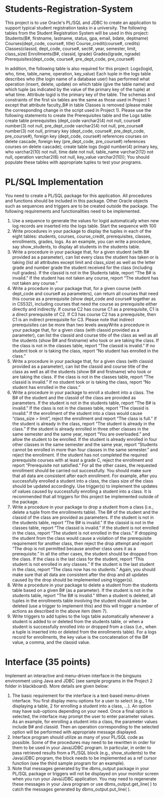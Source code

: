 # Students-Registration-System
This project is to use Oracle's PL/SQL and JDBC to create an application to support typical student registration tasks in a university.
The following tables from the Student Registration System will be used in this project:
Students(B#, firstname, lastname, status, gpa, email, bdate, deptname) Courses(dept_code, course#, title)
Course_credit(course#, credits)
Classes(classid, dept_code, course#, sect#, year, semester, limit, class_size) Enrollments(B#, classid, lgrade)
Grades(lgrade, ngrade)
Prerequisites(dept_code, course#, pre_dept_code, pre_course#)

In addition, the following table is also required for this project:
Logs(logid, who, time, table_name, operation, key_value)
Each tuple in the logs table describes who (the login name of a database user) has performed what operation (insert, delete, update) on which table (give the table name) and which tuple (as indicated by the value of the primary key of the tuple) at what time. Attribute logid is the primary key of the table.
The schemas and constraints of the first six tables are the same as those used in Project 1 except that attribute faculty_B# in table Classes is removed (please make the corresponding change in the script used in Project 1). Please use the following statements to create the Prerequisites table and the Logs table:
create table prerequisites (dept_code varchar2(4) not null,
course# number(3) not null, pre_dept_code varchar2(4) not null,
pre_course# number(3) not null,
primary key (dept_code, course#, pre_dept_code, pre_course#),
foreign key (dept_code, course#) references courses on delete cascade,
foreign key (pre_dept_code, pre_course#) references courses on delete cascade);
create table logs (logid number(4) primary key, who varchar2(10) not null, time date not null, table_name varchar2(12) not null, operation varchar2(6) not null, key_value varchar2(10));
You should populate these tables with appropriate tuples to test your programs.

#   PL/SQL Implementation
        
You need to create a PL/SQL package for this application. All procedures and functions should be included in this package. Other Oracle objects such as sequences and triggers are to be created outside the package. The following requirements and functionalities need to be implemented.
1. Use a sequence to generate the values for logid automatically when new log records are inserted into the logs table. Start the sequence with 100
2. Write procedures in your package to display the tuples in each of the eight tables: students, courses, course_credit, prerequisites, classes, enrollments, grades, logs. As an example, you can write a procedure, say show_students, to display all students in the students table.
3. Write a procedure in your package that, for a given student (with B# provided as a parameter), can list every class the student has taken or is taking (list all attributes except limit and class_size) as well as the letter grade and number grade the student received for the class (including null grades). If the classid is not in the Students table, report “The B# is invalid.” If the student has not taken any course, report “The student has not taken any course.”
4. Write a procedure in your package that, for a given course (with dept_code and course# as parameters), can return all courses that need this course as a prerequisite (show dept_code and course# together as in CS532), including courses that need the course as prerequisite either directly and indirectly. If course C2 has course C1 as a prerequisite, C1 is a direct prerequisite of C2. If C3 has course C2 has a prerequisite, then C1 is an indirect prerequisite for C3. Please note that indirect prerequisites can be more than two levels awayWrite a procedure in your package that, for a given class (with classid provided as a parameter), can list the classid and course title of the class as well as all the students (show B# and firstname) who took or are taking the class. If the class is not in the classes table, report “The classid is invalid.” If no student took or is taking the class, report “No student has enrolled in the class.”
5. Write a procedure in your package that, for a given class (with classid provided as a parameter), can list the classid and course title of the class as well as all the students (show B# and firstname) who took or are taking the class. If the class is not in the classes table, report “The classid is invalid.” If no student took or is taking the class, report “No student has enrolled in the class.”
6. Write a procedure in your package to enroll a student into a class. The B# of the student and the classid of the class are provided as parameters. If the student is not in the students table, report “The B# is invalid.” If the class is not in the classes table, report “The classid is invalid.” If the enrollment of the student into a class would cause “class_size > limit”, reject the enrollment and report “The class is full.” If the student is already in the class, report “The student is already in the class.” If the student is already enrolled in three other classes in the same semester and the same year, report “You are overloaded.” and allow the student to be enrolled. If the student is already enrolled in four other classes in the same semester and the same year, report “Students cannot be enrolled in more than four classes in the same semester.” and reject the enrollment. If the student has not completed the required prerequisite courses with at least a grade C, reject the enrollment and report “Prerequisite not satisfied.” For all the other cases, the requested enrollment should be carried out successfully. You should make sure that all data are consistent after each enrollment. For example, after you successfully enrolled a student into a class, the class size of the class should be updated accordingly. Use trigger(s) to implement the updates of values caused by successfully enrolling a student into a class. It is recommended that all triggers for this project be implemented outside of the package.
7. Write a procedure in your package to drop a student from a class (i.e., delete a tuple from the enrollments table). The B# of the student and the classid of the class are provided as parameters. If the student is not in the students table, report “The B# is invalid.” If the classid is not in the classes table, report “The classid is invalid.” If the student is not enrolled in the class, report “The student is not enrolled in the class.” If dropping the student from the class would cause a violation of the prerequisite requirement for another class, then reject the drop attempt and report “The drop is not permitted because another class uses it as a prerequisite.” In all the other cases, the student should be dropped from the class. If the class is the last class for the student, report “This student is
not enrolled in any classes.” If the student is the last student in the class, report “The class now has no students.” Again, you should make sure that all data are consistent after the drop and all updates caused by the drop should be implemented using trigger(s).
8. Write a procedure in your package to delete a student from the students table based on a given B# (as a parameter). If the student is not in the students table, report “The B# is invalid.” When a student is deleted, all tuples in the enrollments table involving the student should also be deleted (use a trigger to implement this) and this will trigger a number of actions as described in the above item (item 7).
9. Write triggers to add tuples to the logs table automatically whenever a student is added to or deleted from the students table, or when a student is successfully enrolled into or dropped from a class (i.e., when a tuple is inserted into or deleted from the enrollments table). For a logs record for enrollments, the key value is the concatenation of the B# value, a comma, and the classid value.

#   Interface (35 points)
Implement an interactive and menu-driven interface in the bingsuns environment using Java and JDBC (see sample programs in the Project 2 folder in blackboard). More details are given below:
1. The basic requirement for the interface is a text-based menu-driven interface. You first display menu options for a user to select (e.g., 1 for displaying a table, 2 for enrolling a student into a class, ...). An option may have sub-options depending on your need. Once a final option is selected, the interface may prompt the user to enter parameter values. As an example, for enrolling a student into a class, the parameter values include B# and classid. Then an operation corresponding to the selected option will be performed with appropriate message displayed.
2. Interface program should utilize as many of your PL/SQL code as possible. Some of the procedures may need to be rewritten in order for them to be used in your Java/JDBC program. In particular, in order to pass retrieved results from a PL/SQL block (e.g., show_students) to the Java/JDBC program, the block needs to be implemented as a ref cursor function (see the third sample program for an example).
3. Note that messages generated by the dbms_output package in your PL/SQL package or triggers will not be displayed on your monitor screen when you run your Java/JDBC application. You may need to regenerate these messages in your Java program or use dbms_output.get_line( ) to catch the messages generated by dbms_output.put_line( ).
